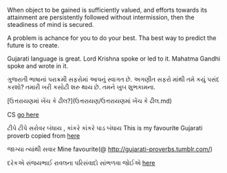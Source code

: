 When object to be gained is sufficiently valued, 
and efforts towards its attainment are persistently 
followed without intermission, then the steadiness of mind is secured.

A problem is achance for you to do your best.
Tha best way to predict the future is to create.

Gujarati language is great. Lord Krishna spoke or led to it. Mahatma Gandhi spoke and wrote in it.

ગુજરાતી ભાષાનાં પરાક્રમી સફરોમાં આપનું સ્વાગત છે. અગણીત સફરો માંથી તમે કયું પસંદ કરશો?
તમારી ખરી કસોટી શરુ થાય છે. તમને ખુબ શુભકામના.

[ઉત્તરાયણમાં ખેંચ કે ઢીલ?](ઉત્તરાયણ/ઉત્તરાયણમાં ખેંચ કે ઢીલ.md)

CS [go here](DhoklaStellarFafda~/CS.md)

ટીપે ટીપે સરોવર બંધાય , કાંકરે કાંકરે પાડ બંધાય
This is my favourite Gujarati proverb copied from [here](http://gujarati-proverbs.tumblr.com/)

જાગ્યા ત્યાંથી સવાર
Mine favourite(@ http://gujarati-proverbs.tumblr.com/)

દરેકએ સંજયભાઈ રાવલના પરિસંવાદો સાંભળવા જોઈએ [here](http://sanjaymsraval.com/)
